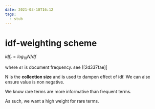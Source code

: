 ```yaml
---
date: 2021-03-18T16:12
tags: 
  - stub
---
```


# idf-weighting scheme

$idf_{t} = log_{10}{N/df}$

where `df` is document frequency. see [[2d337fae]] 

N is the **collection size** and is used to dampen effect of idf. We can also ensure value is non negative. 

We know rare terms are more informative than frequent terms.

As such, we want a high weight for rare terms.
